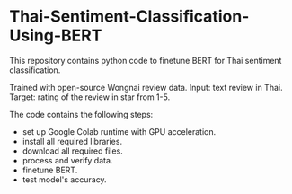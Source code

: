 # Thai-Sentiment-Classification-Using-BERT

This repository contains python code to finetune BERT for Thai sentiment classification.

Trained with open-source Wongnai review data.
  Input: text review in Thai.
  Target: rating of the review in star from 1-5.
  
The code contains the following steps:
  - set up Google Colab runtime with GPU acceleration.
  - install all required libraries.
  - download all required files.
  - process and verify data.
  - finetune BERT.
  - test model's accuracy.
